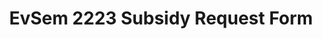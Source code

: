 ---
title: EvSem 2223 Subsidy Request Form
redirect_to: https://forms.gle/8fFCREKuUp1nBcFW9
redirect_from: 
  - /EvSem2223SubsidyRequest
  - /evsem2223subsidyrequest
---